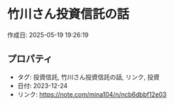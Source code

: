 # 竹川さん投資信託の話

作成日: 2025-05-19 19:26:19

## プロパティ

- タグ: 投資信託, 竹川さん投資信託の話, リンク, 投資
- 日付: 2023-12-24
- リンク: https://note.com/mina104/n/ncb6dbbf12e03

